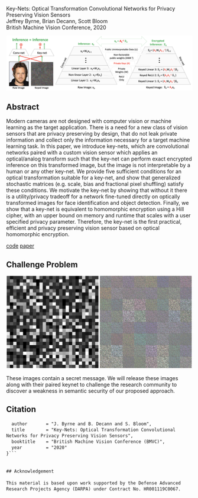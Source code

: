 Key-Nets: Optical Transformation Convolutional Networks for Privacy Preserving Vision Sensors  
Jeffrey Byrne, Brian Decann, Scott Bloom  
British Machine Vision Conference, 2020  


![Keynet](keynet_overview.png)


## Abstract

Modern cameras are not designed with computer vision or machine learning as the target application.  There is a need for a new class of vision sensors that are privacy preserving by design, that do not leak private information and collect only the information necessary for a target machine learning task.   In this paper, we introduce key-nets, which are convolutional networks paired with a custom vision sensor which applies an optical/analog transform such that the key-net can perform exact encrypted inference on this transformed image, but the image is not interpretable by a human or any other key-net.  We provide five sufficient conditions for an optical transformation suitable for a key-net, and show that generalized stochastic matrices (e.g. scale, bias and fractional pixel shuffling) satisfy these conditions.  We motivate the key-net by showing that without it there is a utility/privacy tradeoff for a network fine-tuned directly on optically transformed images for face identification and object detection. Finally, we show that a key-net is equivalent to homomorphic encryption using a Hill cipher, with an upper bound on memory and runtime that scales with a user specified privacy parameter. Therefore, the key-net is the first practical, efficient and privacy preserving vision sensor based on optical homomorphic encryption.

[code](https://github.com/visym/keynet)    [paper](http://arxiv.org)

## Challenge Problem

![Keynet](keynet_challenge.png)

These images contain a secret message. We will release these images along with their paired keynet to challenge the research community to discover a weakness in semantic security of our proposed approach.

## Citation

```@InProceedings{Byrne2020bmvc,  
  author       = "J. Byrne and B. Decann and S. Bloom",  
  title        = "Key-Nets: Optical Transformation Convolutional Networks for Privacy Preserving Vision Sensors",  
  booktitle    = "British Machine Vision Conference (BMVC)",  
  year         = "2020"  
}```


## Acknowledgement

This material is based upon work supported by the Defense Advanced Research Projects Agency (DARPA) under Contract No. HR001119C0067. 


